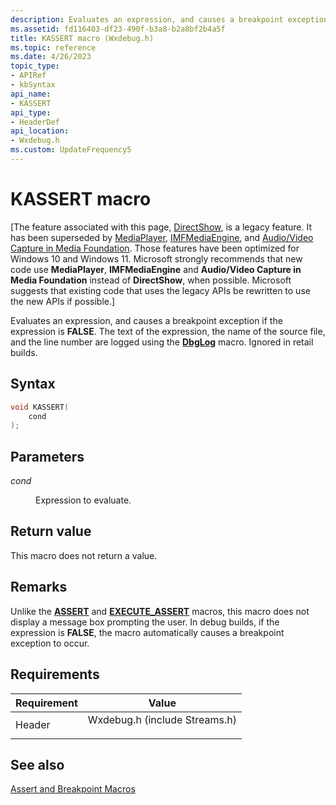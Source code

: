 ```yaml
---
description: Evaluates an expression, and causes a breakpoint exception if the expression is FALSE. The text of the expression, the name of the source file, and the line number are logged using the DbgLog macro. Ignored in retail builds.
ms.assetid: fd116403-df23-490f-b3a8-b2a8bf2b4a5f
title: KASSERT macro (Wxdebug.h)
ms.topic: reference
ms.date: 4/26/2023
topic_type: 
- APIRef
- kbSyntax
api_name: 
- KASSERT
api_type: 
- HeaderDef
api_location: 
- Wxdebug.h
ms.custom: UpdateFrequency5
---
```


# KASSERT macro

\[The feature associated with this page, [DirectShow](/windows/win32/directshow/directshow), is a legacy feature. It has been superseded by [MediaPlayer](/uwp/api/Windows.Media.Playback.MediaPlayer), [IMFMediaEngine](/windows/win32/api/mfmediaengine/nn-mfmediaengine-imfmediaengine), and [Audio/Video Capture in Media Foundation](windows/win32/medfound/audio-video-capture-in-media-foundation). Those features have been optimized for Windows 10 and Windows 11. Microsoft strongly recommends that new code use **MediaPlayer**, **IMFMediaEngine** and **Audio/Video Capture in Media Foundation** instead of **DirectShow**, when possible. Microsoft suggests that existing code that uses the legacy APIs be rewritten to use the new APIs if possible.\]

Evaluates an expression, and causes a breakpoint exception if the expression is **FALSE**. The text of the expression, the name of the source file, and the line number are logged using the [**DbgLog**](dbglog.md) macro. Ignored in retail builds.

## Syntax


```C++
void KASSERT(
    cond
);
```



## Parameters

<dl> <dt>

*cond* 
</dt> <dd>

Expression to evaluate.

</dd> </dl>

## Return value

This macro does not return a value.

## Remarks

Unlike the [**ASSERT**](assert.md) and [**EXECUTE\_ASSERT**](execute-assert.md) macros, this macro does not display a message box prompting the user. In debug builds, if the expression is **FALSE**, the macro automatically causes a breakpoint exception to occur.

## Requirements



| Requirement | Value |
|-------------------|----------------------------------------------------------------------------------------------------------|
| Header<br/> | <dl> <dt>Wxdebug.h (include Streams.h)</dt> </dl> |



## See also

<dl> <dt>

[Assert and Breakpoint Macros](assert-and-breakpoint-macros.md)
</dt> </dl>

 

 




